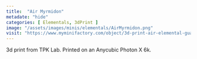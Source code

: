 ```yaml
---
title:  "Air Myrmidon"
metadate: "hide"
categories: [ Elementals, 3dPrint ]
image: "/assets/images/minis/elementals/AirMyrmidon.png"
visit: "https://www.myminifactory.com/object/3d-print-air-elemental-guard-198067"
---
```

3d print from TPK Lab. 
Printed on an Anycubic Photon X 6k.